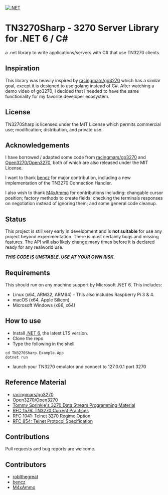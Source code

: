 [![.NET](https://github.com/FuzzyMainframes/TN3270Sharp/actions/workflows/dotnet.yml/badge.svg)](https://github.com/FuzzyMainframes/TN3270Sharp/actions/workflows/dotnet.yml)

# TN3270Sharp - 3270 Server Library for .NET 6 / C#
 a .net library to write applications/servers with C# that use TN3270 clients

## Inspiration
This library was heavily inspired by [racingmars/go3270](https://github.com/racingmars/go3270) which has a similar goal, except it is designed to use golang instead of C#.  After watching a demo video of go3270, I decided that I needed to have the same functionality for my favorite developer ecosystem.

## License
TN3270Sharp is licensed under the MIT License which permits commercial use; modification; distribution, and private use.

## Acknowledgements
I have borrowed / adapted some code from [racingmars/go3270](https://github.com/racingmars/go3270) and [Open3270/Open3270](https://github.com/Open3270/Open3270), both of which are also released under the MIT License.

I want to thank [bencz](https://github.com/bencz) for major contribution, including a new implementation of the TN3270 Connection Handler.

I also wish to thank [M4xAmmo](https://github.com/M4xAmmo) for contributions including: changable cursor position; factory methods to create fields; checking the terminals responses on negotiation instead of ignoring them; and some general code cleanup.

## Status
This project is still very early in development and is **not suitable** for use any project beyond experimentation. There is most certainly bugs and missing features.  The API will also likely change many times before it is declared ready for any realworld use.

***THIS CODE IS UNSTABLE. USE AT YOUR OWN RISK.***

## Requirements
This should run on any machine support by Microsoft .NET 6.
This includes:
* Linux (x64, ARM32, ARM64) - This also includes Raspberry Pi 3 & 4.
* macOS (x64, Apple Silicon)
* Microsoft Windows (x86, x64)

## How to use
* Install [.NET 6](https://dotnet.microsoft.com/download/), the latest LTS version.
* Clone the repo
* Type the following in the shell

```
cd TN3270Sharp.Example.App
dotnet run
```
* launch your TN3270 emulator and connect to 127.0.0.1 port 3270

## Reference Material
* [racingmars/go3270](https://github.com/racingmars/go3270)
* [Open3270/Open3270](https://github.com/Open3270/Open3270)
* [Tommy Sprinkle's 3270 Data Stream Programming Material](http://www.tommysprinkle.com/mvs/P3270/)
* [RFC 1576: TN3270 Current Practices](https://tools.ietf.org/html/rfc1576)
* [RFC 1041: Telnet 3270 Regime Option](https://tools.ietf.org/html/rfc1041)
* [RFC 854: Telnet Protocol Specification](https://tools.ietf.org/html/rfc854)

## Contributions
Pull requests and bug reports are welcome.

## Contributors
* [roblthegreat](https://github.com/roblthegreat) 
* [bencz](https://github.com/bencz)
* [M4xAmmo](https://github.com/M4xAmmo)